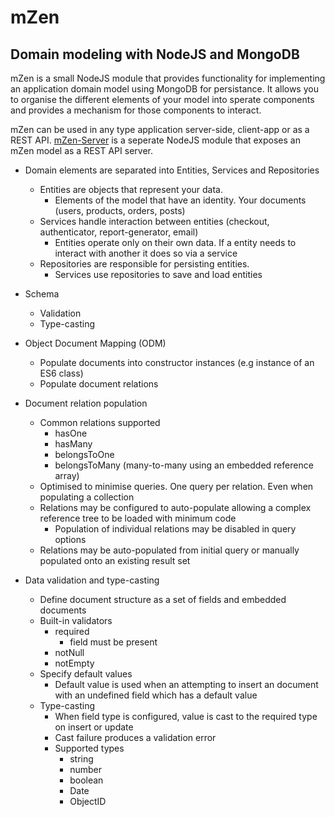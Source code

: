 # mZen
## Domain modeling with NodeJS and MongoDB 

mZen is a small NodeJS module that provides functionality for implementing an application domain model using MongoDB for persistance. It allows you to organise the different elements of your model into sperate components and provides a mechanism for those components to interact. 

mZen can be used in any type application server-side, client-app or as a REST API. [mZen-Server](https://github.com/kevin-foster/mZen-Server) is a seperate NodeJS module that exposes an mZen model as a REST API server.

- Domain elements are separated into Entities, Services and Repositories
  - Entities are objects that represent your data. 
    - Elements of the model that have an identity. Your documents (users, products, orders, posts)
  - Services handle interaction between entities (checkout, authenticator, report-generator, email)
    - Entities operate only on their own data. If a entity needs to interact with another it does so via a service
  - Repositories are responsible for persisting entities. 
    - Services use repositories to save and load entities
- Schema
  - Validation
  - Type-casting
- Object Document Mapping (ODM)
  - Populate documents into constructor instances (e.g instance of an ES6 class)
  - Populate document relations

- Document relation population
  - Common relations supported
    - hasOne 
    - hasMany
    - belongsToOne
    - belongsToMany (many-to-many using an embedded reference array)
  - Optimised to minimise queries. One query per relation. Even when populating a collection
  - Relations may be configured to auto-populate allowing a complex reference tree to be loaded with minimum code
    - Population of individual relations may be disabled in query options 
  - Relations may be auto-populated from initial query or manually populated onto an existing result set

- Data validation and type-casting 
  - Define document structure as a set of fields and embedded documents 
  - Built-in validators
    - required 
      - field must be present 
    - notNull
    - notEmpty 
  - Specify default values 
    - Default value is used when an attempting to insert an document with an undefined field which has a default value
  - Type-casting 
    - When field type is configured, value is cast to the required type on insert or update
    - Cast failure produces a validation error
    - Supported types
      - string
      - number
      - boolean
      - Date
      - ObjectID
